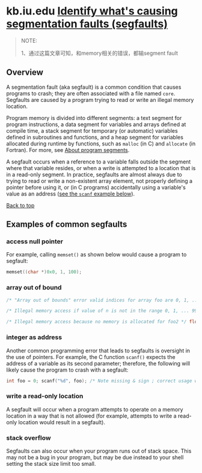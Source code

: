 # kb.iu.edu [Identify what's causing segmentation faults (segfaults)](https://kb.iu.edu/d/aqsj)

> NOTE: 
>
> 1、通过这篇文章可知，和memory相关的错误，都输segment fault

## Overview

A segmentation fault (aka segfault) is a common condition that causes programs to crash; they are often associated with a file named `core`. Segfaults are caused by a program trying to read or write an illegal memory location.

Program memory is divided into different segments: a text segment for program instructions, a data segment for variables and arrays defined at compile time, a stack segment for temporary (or automatic) variables defined in subroutines and functions, and a heap segment for variables allocated during runtime by functions, such as `malloc` (in C) and `allocate` (in Fortran). For more, see [About program segments](https://kb.iu.edu/d/areb).

A segfault occurs when a reference to a variable falls outside the segment where that variable resides, or when a write is attempted to a location that is in a read-only segment. In practice, segfaults are almost always due to trying to read or write a non-existent array element, not properly defining a pointer before using it, or (in C programs) accidentally using a variable's value as an address ([see the `scanf` example below](https://kb.iu.edu/d/aqsj#scanf)).

[Back to top](https://kb.iu.edu/d/aqsj#top)

## Examples of common segfaults

### access null pointer

For example, calling  `memset()` as shown below would cause a program to segfault:

```C++
memset((char *)0x0, 1, 100);
```

### array out of bound

```c++
/* "Array out of bounds" error valid indices for array foo are 0, 1, ... 999 */ int foo[1000]; for (int i = 0; i <= 1000 ; i++) foo[i] = i;
```



```c++
/* Illegal memory access if value of n is not in the range 0, 1, ... 999 */ int n; int foo[1000]; for (int i = 0; i < n ; i++) foo[i] = i;
```



```c++
/* Illegal memory access because no memory is allocated for foo2 */ float *foo, *foo2; foo = (float*)malloc(1000); foo2[0] = 1.0;
```



### integer as address

Another common programming error that leads to segfaults is oversight in the use of pointers. For example, the C function `scanf()` expects the address of a variable as its second parameter; therefore, the following will likely cause the program to crash with a segfault:

```C++
int foo = 0; scanf("%d", foo); /* Note missing & sign ; correct usage would have been &foo */
```

### write a read-only location

A segfault will occur when a program attempts to operate on a memory location in a way that is not allowed (for example, attempts to write a read-only location would result in a segfault).



### stack overflow

Segfaults can also occur when your program runs out of stack space. This may not be a bug in your program, but may be due instead to your shell setting the stack size limit too small.